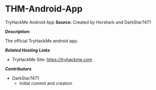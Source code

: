 # THM-Android-App
TryHackMe Android App
**Source:** Created by Horshark and DarkStar7471


***Description:***

The official TryHackMe android app.


***Related Hosting Links***

- TryHackMe Site: https://tryhackme.com


***Contributors***

- DarkStar7471
  - Initial commit and creation
